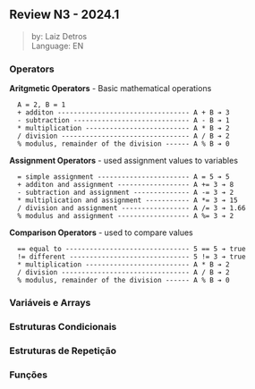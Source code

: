 ## Review N3 - 2024.1
> by: Laiz Detros <br>
> Language: EN

### Operators
**Aritgmetic Operators** - Basic mathematical operations
```
  A = 2, B = 1
  + additon --------------------------------- A + B ➔ 3
  - subtraction ----------------------------- A - B ➔ 1
  * multiplication -------------------------- A * B ➔ 2
  / division -------------------------------- A / B ➔ 2
  % modulus, remainder of the division ------ A % B ➔ 0
```

**Assignment Operators** - used assignment values to variables
```
  = simple assignment ----------------------- A = 5 ➔ 5
  + additon and assignment ------------------ A += 3 ➔ 8
  - subtraction and assignment -------------- A -= 3 ➔ 2
  * multiplication and assignment ----------- A *= 3 ➔ 15
  / division and assignment ----------------- A /= 3 ➔ 1.66
  % modulus and assignment ------------------ A %= 3 ➔ 2
```

**Comparison Operators** - used to compare values
```
  == equal to ------------------------------- 5 == 5 ➔ true
  != different ------------------------------ 5 != 3 ➔ true
  * multiplication -------------------------- A * B ➔ 2
  / division -------------------------------- A / B ➔ 2
  % modulus, remainder of the division ------ A % B ➔ 0
```


### Variáveis e Arrays

### Estruturas Condicionais

### Estruturas de Repetição

### Funções


